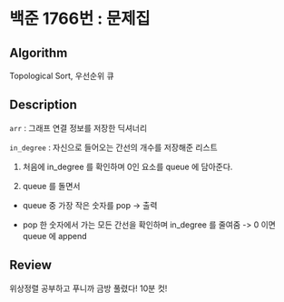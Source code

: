 # 백준 1766번 : 문제집

## Algorithm

Topological Sort, 우선순위 큐

## Description

` arr ` : 그래프 연결 정보를 저장한 딕셔너리

` in_degree ` : 자신으로 들어오는 간선의 개수를 저장해준 리스트

1. 처음에 in_degree 를 확인하며 0인 요소를 queue 에 담아준다.

2. queue 를 돌면서 
  + queue 중 가장 작은 숫자를 pop -> 출력
  
  + pop 한 숫자에서 가는 모든 간선을 확인하며 in_degree 를 줄여줌 -> 0 이면 queue 에 append
  
## Review

위상정렬 공부하고 푸니까 금방 풀렸다! 10분 컷!
  
